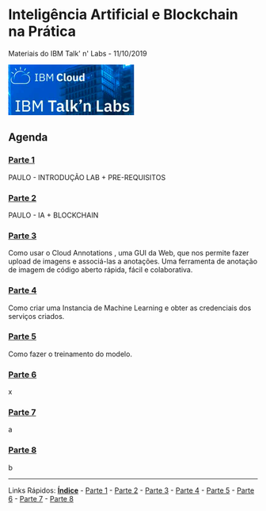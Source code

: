 # Inteligência Artificial e BIockchain na Prática 
Materiais do IBM Talk' n' Labs - 11/10/2019


![inicio](./content/images/ibmcloud-talknlabs.PNG)

## Agenda

### [Parte 1](/content/md/intro.md)
PAULO - INTRODUÇÃO LAB + PRE-REQUISITOS

### [Parte 2](/content/md/prereq.md)
PAULO - IA + BLOCKCHAIN

### [Parte 3](/content/md/cloudannotations.md)
Como usar o Cloud Annotations , uma GUI da Web, que nos permite fazer upload de imagens e associá-las a anotações. Uma ferramenta de anotação de imagem de código aberto rápida, fácil e colaborativa.


### [Parte 4](/content/md/instancias.md)
Como criar uma Instancia de Machine Learning e obter as credenciais dos serviços criados.  


### [Parte 5](/content/md/treinamento.md)
Como fazer o treinamento do modelo.

### [Parte 6](/content/view.md)
x

### [Parte 7](/content/nodered.md)
a 

### [Parte 8](/content/next.md)
b

***
Links Rápidos:
**[Índice](https://github.com/plcpinho/talknlabs/)** - [Parte 1](/content/intro.md) - [Parte 2](/content/prereq.md) - [Parte 3](/content/md/cloudannotations.md) - [Parte 4](/content/md/instancias.md) - [Parte 5](/content/md/treinamento.md) - [Parte 6](/content/view.md) - [Parte 7](/content/nodered.md) - [Parte 8](/content/next.md)
